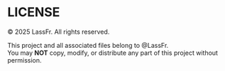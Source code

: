 # LICENSE

© 2025 LassFr. All rights reserved.  

This project and all associated files belong to @LassFr.  
You may **NOT** copy, modify, or distribute any part of this project without permission.
